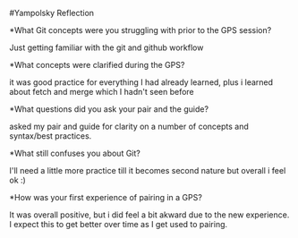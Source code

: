 #Yampolsky Reflection

*What Git concepts were you struggling with prior to the GPS session?

Just getting familiar with the git and github workflow

*What concepts were clarified during the GPS?

it was good practice for everything I had already learned, plus i learned about fetch and merge which I hadn't seen before

*What questions did you ask your pair and the guide?

asked my pair and guide for clarity on a number of concepts and syntax/best practices.

*What still confuses you about Git?

I'll need a little more practice till it becomes second nature but overall i feel ok :)

*How was your first experience of pairing in a GPS?

It was overall positive, but i did feel a bit akward due to the new experience. I expect this to get better over time as I get used to pairing.
